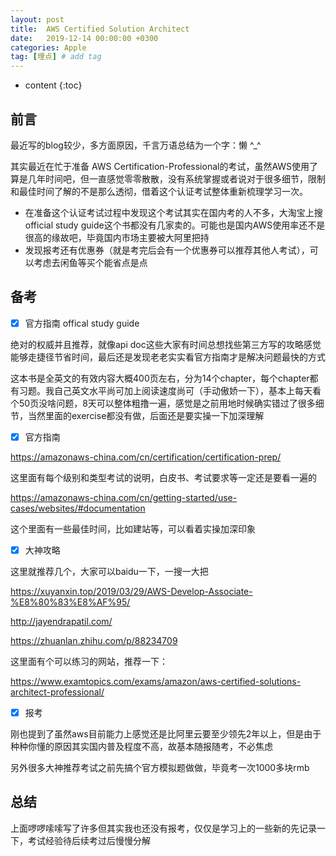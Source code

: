 ```yaml
---
layout: post
title:  AWS Certified Solution Architect
date:   2019-12-14 00:00:00 +0300
categories: Apple
tag: [埋点] # add tag
---
```


* content
{:toc}


## 前言

最近写的blog较少，多方面原因，千言万语总结为一个字：懒 ^_^

其实最近在忙于准备 AWS Certification-Professional的考试，虽然AWS使用了算是几年时间吧，但一直感觉零零散散，没有系统掌握或者说对于很多细节，限制和最佳时间了解的不是那么透彻，借着这个认证考试整体重新梳理学习一次。

- 在准备这个认证考试过程中发现这个考试其实在国内考的人不多，大淘宝上搜official study guide这个书都没有几家卖的。可能也是国内AWS使用率还不是很高的缘故吧，毕竟国内市场主要被大阿里把持
- 发现报考还有优惠券（就是考完后会有一个优惠券可以推荐其他人考试），可以考虑去闲鱼等买个能省点是点

## 备考

- [x] 官方指南 offical study guide

绝对的权威并且推荐，就像api doc这些大家有时间总想找些第三方写的攻略感觉能够走捷径节省时间，最后还是发现老老实实看官方指南才是解决问题最快的方式

这本书是全英文的有效内容大概400页左右，分为14个chapter，每个chapter都有习题。我自己英文水平尚可加上阅读速度尚可（手动傲娇一下），基本上每天看个50页没啥问题，8天可以整体粗撸一遍，感觉是之前用地时候确实错过了很多细节，当然里面的exercise都没有做，后面还是要实操一下加深理解

- [x] 官方指南

https://amazonaws-china.com/cn/certification/certification-prep/

这里面有每个级别和类型考试的说明，白皮书、考试要求等一定还是要看一遍的

https://amazonaws-china.com/cn/getting-started/use-cases/websites/#documentation

这个里面有一些最佳时间，比如建站等，可以看着实操加深印象

- [x] 大神攻略

这里就推荐几个，大家可以baidu一下，一搜一大把

https://xuyanxin.top/2019/03/29/AWS-Develop-Associate-%E8%80%83%E8%AF%95/

http://jayendrapatil.com/

https://zhuanlan.zhihu.com/p/88234709

这里面有个可以练习的网站，推荐一下：

https://www.examtopics.com/exams/amazon/aws-certified-solutions-architect-professional/

- [x] 报考

刚也提到了虽然aws目前能力上感觉还是比阿里云要至少领先2年以上，但是由于种种你懂的原因其实国内普及程度不高，故基本随报随考，不必焦虑

另外很多大神推荐考试之前先搞个官方模拟题做做，毕竟考一次1000多块rmb

## 总结

上面啰啰嗦嗦写了许多但其实我也还没有报考，仅仅是学习上的一些新的先记录一下，考试经验待后续考过后慢慢分解